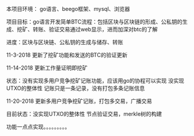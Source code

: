 本项目环境：
  go语言、beego框架、mysql、浏览器
  
  项目目标：go语言开发简单BTC流程：包括区块与区块链的形成、公私钥的生成、挖矿、转账、验证交易通过web显示，进而加深对btc的了解
  
  进度：区块与区块链、公私钥的生成与储存、转账
  
  
  11-3-2018
  更新了挖矿功能和发送的BTC的验证更新
  
  11-14-2018
  更新工作量证明即挖矿
  
  状态：没有实现多用户竞争挖矿记账功能，应该用go的协程可以实现
           没实现UTXO的整体性
           记账只是一条记录，没有打包多条记账信息
           
  11-20-2018
  更新多用户竞争挖矿记账，打包多交易，广播交易
  
  
  目前状态：没实现UTXO的整体性
           节点验证交易，merkle树的构建
          
            
  功能一点点实现。。。。。。。。。

